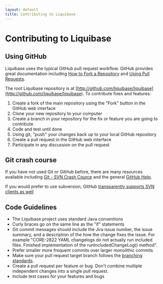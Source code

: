 ```yaml
---
layout: default
title: Contributing to Liquibase
---
```


# Contributing to Liquibase #

## Using GitHub ##

Liquibase uses the typical GitHub pull request workflow. GitHub provides great documentation including [How to Fork a Repository](https://help.github.com/articles/fork-a-repo) and [Using Pull Requests](https://help.github.com/articles/using-pull-requests).

The root Liquibase repository is at [http://github.com/liquibase/liquibase](http://github.com/liquibase/liquibase). To contribute fixes and features:

1. Create a fork of the main repository using the "Fork" button in the GitHub web interface
1. Clone your new repository to your computer
1. Create a branch in your repository for the fix or feature you are going to contribute
1. Code and test until done
1. Using git, "push" your changes back up to your local GitHub repository
1. Create a pull request in the GitHub web interface
1. Participate in any discussion on the pull request

## Git crash course ##

If you have not used Git or GitHub before, there are many resources available including [Git - SVN Crash Cource](http://git.or.cz/course/svn.html) and the general [GitHub Help](http://help.github.com).

If you would prefer to use subversion, GitHub [transparently supports SVN clients as well](https://github.com/blog/1178-collaborating-on-github-with-subversion)

## Code Guidelines ##

* The Liquibase project uses standard Java conventions
* Curly braces go on the same line as the "if" statements
* Git commit messages should include the Jira issue number, the issue summary, and a description of the how the change fixes the issue. For example "CORE-2822 YAML changelogs do not actually run included files. Finished implementation of the runIncludedChangeLog() method".
* Prefer smaller more frequent commits over larger monolithic commits
* Make sure your pull request target branch follows the [branching standards](branches.html).
* Create a pull request per feature or bug. Don't combine multiple independent changes into a single pull request.
* Include test cases for your features and bugs
